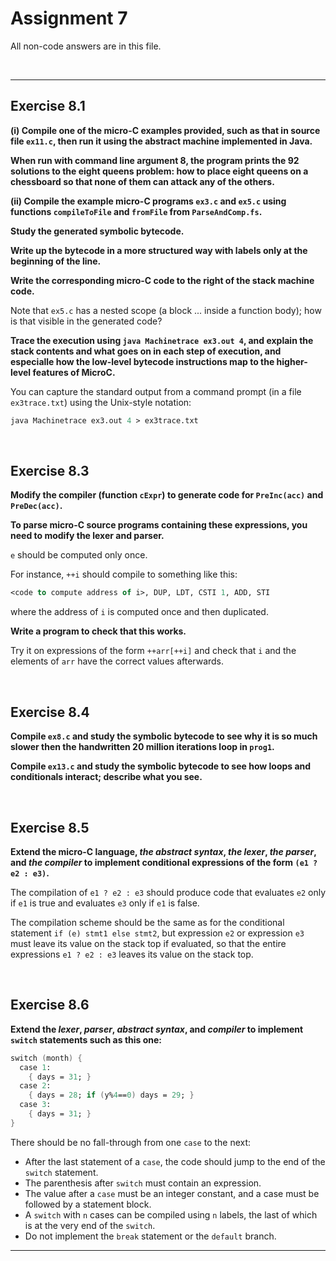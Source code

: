 # Assignment 7

All non-code answers are in this file.

</br>

---

## Exercise 8.1

**(i) Compile one of the micro-C examples provided, such as that in source file `ex11.c`, then run it using the abstract machine implemented in Java.**

**When run with command line argument 8, the program prints the 92 solutions to the eight queens problem: how to place eight queens on a chessboard so that none of them can attack any of the others.**

**(ii) Compile the example micro-C programs `ex3.c` and `ex5.c` using functions `compileToFile` and `fromFile` from `ParseAndComp.fs`.**

**Study the generated symbolic bytecode.**

**Write up the bytecode in a more structured way with labels only at the beginning of the line.**

**Write the corresponding micro-C code to the right of the stack machine code.**

Note that `ex5.c` has a nested scope (a block ... inside a function body); how is that visible in the generated code?

**Trace the execution using `java Machinetrace ex3.out 4`, and explain the stack contents and what goes on in each step of execution, and especialle how the low-level bytecode instructions map to the higher-level features of MicroC.**

You can capture the standard output from a command prompt (in a file `ex3trace.txt`) using the Unix-style notation:

```fsharp
java Machinetrace ex3.out 4 > ex3trace.txt
```

</br>

## Exercise 8.3

**Modify the compiler (function `cExpr`) to generate code for `PreInc(acc)` and `PreDec(acc)`.**

**To parse micro-C source programs containing these expressions, you need to modify the lexer and parser.**

`e` should be computed only once.

For instance, `++i` should compile to something like this:

```fsharp
<code to compute address of i>, DUP, LDT, CSTI 1, ADD, STI
```

where the address of `i` is computed once and then duplicated.

**Write a program to check that this works.**

Try it on expressions of the form `++arr[++i]` and check that `i` and the elements of `arr` have the correct values afterwards.

</br>

## Exercise 8.4

**Compile `ex8.c` and study the symbolic bytecode to see why it is so much slower then the handwritten 20 million iterations loop in `prog1`.**

**Compile `ex13.c` and study the symbolic bytecode to see how loops and conditionals interact; describe what you see.**

</br>

## Exercise 8.5

**Extend the micro-C language, *the abstract syntax*, *the lexer*, *the parser*, and *the compiler* to implement conditional expressions of the form `(e1 ? e2 : e3)`.**

The compilation of `e1 ? e2 : e3` should produce code that evaluates `e2` only if `e1` is true and evaluates `e3` only if `e1` is false.

The compilation scheme should be the same as for the conditional statement `if (e) stmt1 else stmt2`, but expression `e2` or expression `e3` must leave its value on the stack top if evaluated, so that the entire expressions `e1 ? e2 : e3` leaves its value on the stack top.

</br>

## Exercise 8.6

**Extend the *lexer*, *parser*, *abstract syntax*, and *compiler* to implement `switch` statements such as this one:**

```fsharp
switch (month) {
  case 1:
    { days = 31; }
  case 2:
    { days = 28; if (y%4==0) days = 29; }
  case 3:
    { days = 31; }
}
```

There should be no fall-through from one `case` to the next:

- After the last statement of a `case`, the code should jump to the end of the `switch` statement.
- The parenthesis after `switch` must contain an expression.
- The value after a `case` must be an integer constant, and a case must be followed by a statement block.
- A `switch` with `n` cases can be compiled using `n` labels, the last of which is at the very end of the `switch`.
- Do not implement the `break` statement or the `default` branch.

</b>

---
